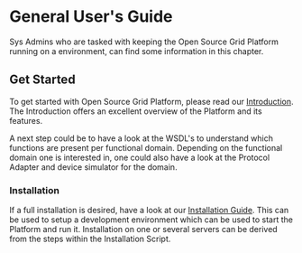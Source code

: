 <!--
SPDX-FileCopyrightText: Contributors to the GXF project

SPDX-License-Identifier: Apache-2.0
-->

# General User's Guide

Sys Admins who are tasked with keeping the Open Source Grid Platform running on a environment, can find some information in this chapter.

## Get Started

To get started with Open Source Grid Platform, please read our [Introduction](../INTRO.md). The Introduction offers an excellent overview of the Platform and its features.

A next step could be to have a look at the WSDL's to understand which functions are present per functional domain. Depending on the functional domain one is interested in, one could also have a look at the Protocol Adapter and device simulator for the domain.

### Installation

If a full installation is desired, have a look at our [Installation Guide](installationguide). This can be used to setup a development environment which can be used to start the Platform and run it. Installation on one or several servers can be derived from the steps within the Installation Script.

